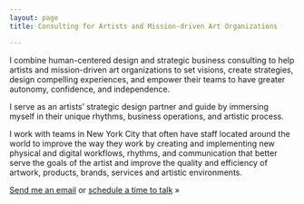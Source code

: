 ```yaml
---
layout: page
title: Consulting for Artists and Mission-driven Art Organizations

---
```



I combine human-centered design and strategic business consulting to help artists and mission-driven art organizations to set visions, create strategies, design compelling experiences, and empower their teams to have greater autonomy, confidence, and independence.

I serve as an artists’ strategic design partner and guide by immersing myself in their unique rhythms, business operations, and artistic process.

I work with teams in New York City that often have staff located around the world to improve the way they work by creating and implementing new physical and digital workflows, rhythms, and communication that better serve the goals of the artist and improve the quality and efficiency of artwork, products, brands, services and artistic environments.


[Send me an email](/talk) or [schedule a time to talk](/talk) »
